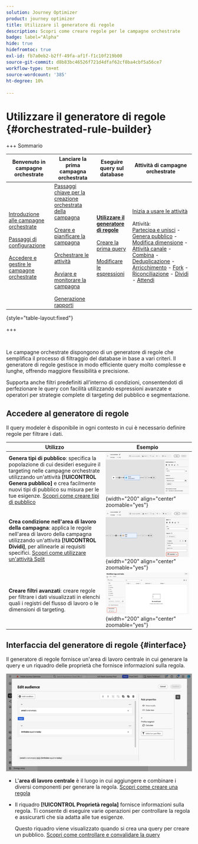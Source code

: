 ```yaml
---
solution: Journey Optimizer
product: journey optimizer
title: Utilizzare il generatore di regole
description: Scopri come creare regole per le campagne orchestrate
badge: label="Alpha"
hide: true
hidefromtoc: true
exl-id: fb7a0eb2-b2ff-49fa-af1f-f1c10f219b00
source-git-commit: d8b83bc46526f721d4dfaf62cf8ba4cbf5a56ce7
workflow-type: tm+mt
source-wordcount: '385'
ht-degree: 10%

---
```



# Utilizzare il generatore di regole {#orchestrated-rule-builder}

+++ Sommario

| Benvenuto in campagne orchestrate | Lanciare la prima campagna orchestrata | Eseguire query sul database | Attività di campagne orchestrate |
|---|---|---|---|
| [Introduzione alle campagne orchestrate](gs-orchestrated-campaigns.md)<br/><br/>[Passaggi di configurazione](configuration-steps.md)<br/><br/>[Accedere e gestire le campagne orchestrate](access-manage-orchestrated-campaigns.md) | [Passaggi chiave per la creazione orchestrata della campagna](gs-campaign-creation.md)<br/><br/>[Creare e pianificare la campagna](create-orchestrated-campaign.md)<br/><br/>[Orchestrare le attività](orchestrate-activities.md)<br/><br/>[Avviare e monitorare la campagna](start-monitor-campaigns.md)<br/><br/>[Generazione rapporti](reporting-campaigns.md) | <b>[Utilizzare il generatore di regole](orchestrated-rule-builder.md)</b><br/><br/>[Creare la prima query](build-query.md)<br/><br/>[Modificare le espressioni](edit-expressions.md) | [Inizia a usare le attività](activities/about-activities.md)<br/><br/>Attività:<br/>[Partecipa e unisci](activities/and-join.md) - [Genera pubblico](activities/build-audience.md) - [Modifica dimensione](activities/change-dimension.md) - [Attività canale](activities/channels.md) - [Combina](activities/combine.md) - [Deduplicazione](activities/deduplication.md) - [Arricchimento](activities/enrichment.md) - [Fork](activities/fork.md) - [Riconciliazione](activities/reconciliation.md) - [Dividi](activities/split.md) - [Attendi](activities/wait.md) |

{style="table-layout:fixed"}

+++

<br/>

Le campagne orchestrate dispongono di un generatore di regole che semplifica il processo di filtraggio del database in base a vari criteri. Il generatore di regole gestisce in modo efficiente query molto complesse e lunghe, offrendo maggiore flessibilità e precisione.

Supporta anche filtri predefiniti all’interno di condizioni, consentendoti di perfezionare le query con facilità utilizzando espressioni avanzate e operatori per strategie complete di targeting del pubblico e segmentazione.

## Accedere al generatore di regole

Il query modeler è disponibile in ogni contesto in cui è necessario definire regole per filtrare i dati.

| Utilizzo | Esempio |
|  ---  |  ---  |
| **Genera tipi di pubblico**: specifica la popolazione di cui desideri eseguire il targeting nelle campagne orchestrate utilizzando un&#39;attività **[!UICONTROL Genera pubblico]** e crea facilmente nuovi tipi di pubblico su misura per le tue esigenze. [Scopri come creare tipi di pubblico](../orchestrated/activities/build-audience.md) | ![Immagine che mostra come accedere all&#39;interfaccia di creazione del pubblico](assets/query-access-audience.png){width="200" align="center" zoomable="yes"} |
| **Crea condizione nell&#39;area di lavoro della campagna**: applica le regole nell&#39;area di lavoro della campagna utilizzando un&#39;attività **[!UICONTROL Dividi]**, per allinearle ai requisiti specifici. [Scopri come utilizzare un&#39;attività Split](../orchestrated/activities/split.md) | ![Immagine che mostra come accedere alle opzioni di personalizzazione del flusso di lavoro](assets/query-access-split.png){width="200" align="center" zoomable="yes"} |
| **Creare filtri avanzati**: creare regole per filtrare i dati visualizzati in elenchi quali i registri del flusso di lavoro o le dimensioni di targeting. | ![Immagine che mostra come personalizzare i filtri elenco](assets/query-access-advanced-filters.png){width="200" align="center" zoomable="yes"} |

## Interfaccia del generatore di regole {#interface}

Il generatore di regole fornisce un&#39;area di lavoro centrale in cui generare la query e un riquadro delle proprietà che fornisce informazioni sulla regola.

![Immagine che mostra l&#39;interfaccia del generatore di regole](assets/rule-builder-interface.png)

* L&#39;**area di lavoro centrale** è il luogo in cui aggiungere e combinare i diversi componenti per generare la regola. [Scopri come creare una regola](../orchestrated/build-query.md)

* Il riquadro **[!UICONTROL Proprietà regola]** fornisce informazioni sulla regola. Ti consente di eseguire varie operazioni per controllare la regola e assicurarti che sia adatta alle tue esigenze.

  Questo riquadro viene visualizzato quando si crea una query per creare un pubblico. [Scopri come controllare e convalidare la query](build-query.md#check-and-validate-your-query)
